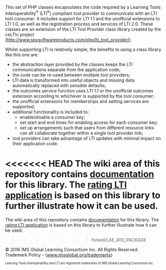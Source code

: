 ﻿This set of PHP classes encapsulates the code required by a Learning Tools Interoperability<sup>®</sup> (LTI<sup>®</sup>) compliant tool provider to communicate with an LTI tool consumer.
It includes support for LTI 1.1 and the unofficial extensions to LTI 1.0, as well as the registration process and services of LTI 2.0.
These classes are an extension of the LTI Tool Provider class library created by the ceLTIc project (http://www.spvsoftwareproducts.com/php/lti_tool_provider/).

Whilst supporting LTI is relatively simple, the benefits to using a class library like this one are:
* the abstraction layer provided by the classes keeps the LTI communications separate from the application code;
* the code can be re-used between multiple tool providers;
* LTI data is transformed into useful objects and missing data automatically replaced with sensible defaults;
* the outcomes service function uses LTI 1.1 or the unofficial outcomes extension according to whichever is supported by the tool consumer;
* the unofficial extensions for memberships and setting services are supported;
* additional functionality is included to:
    * enable/disable a consumer key;
    * set start and end times for enabling access for each consumer key;
    * set up arrangements such that users from different resource links can all collaborate together within a single tool provider link;
* tool providers can take advantage of LTI updates with minimal impact on their application code.

<<<<<<< HEAD
The wiki area of this repository contains [documentation](https://github.com/1EdTech/LTI-Tool-Provider-Library-PHP/wiki) for this library.  The [rating LTI application](https://github.com/1EdTech/LTI-Sample-Tool-Provider-PHP) is based on this library to further illustrate how it can be used.
=======
The wiki area of this repository contains [documentation](https://github.com/IMSGlobal/LTI-Tool-Provider-Library-PHP/wiki) for this library.  The [rating LTI application](https://github.com/IMSGlobal/LTI-Sample-Tool-Provider-PHP) is based on this library to further illustrate how it can be used.
>>>>>>> forked/LAE_400_PACKAGE

&copy; 2016 IMS Global Learning Consortium Inc. All Rights Reserved. Trademark Policy - (www.imsglobal.org/trademarks)

<sup><sub>Learning Tools Interoperability and LTI are registered trademarks of IMS Global Learning Consortium Inc.</sub></sup>
